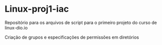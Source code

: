# Linux-proj1-iac
Repositório para os arquivos de script para o primeiro projeto do curso de linux-dio.io

Criação de grupos e especificações de permissões em diretórios 
